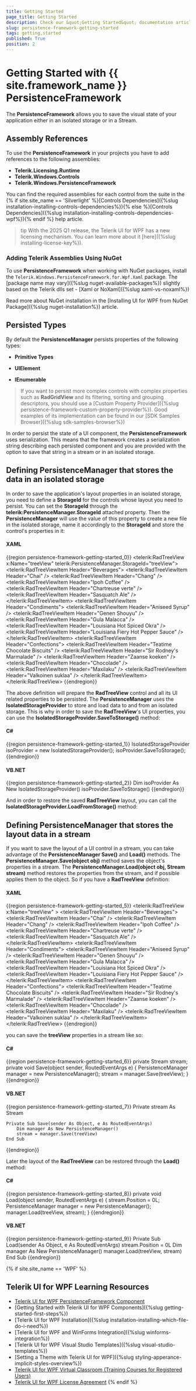 ```yaml
---
title: Getting Started
page_title: Getting Started
description: Check our &quot;Getting Started&quot; documentation article for the RadPersistenceFramework {{ site.framework_name }} control.
slug: persistence-framework-getting-started
tags: getting,started
published: True
position: 2
---
```


# Getting Started with {{ site.framework_name }} PersistenceFramework

The __PersistenceFramework__ allows you to save the visual state of your application either in an isolated storage or in a Stream.  

## Assembly References

To use the __PersistenceFramework__ in your projects you have to add references to the following assemblies:

* __Telerik.Licensing.Runtime__
* __Telerik.Windows.Controls__
* __Telerik.Windows.PersistenceFramework__

You can find the required assemblies for each control from the suite in the {% if site.site_name == 'Silverlight' %}[Controls Dependencies]({%slug installation-installing-controls-dependencies%}){% else %}[Controls Dependencies]({%slug installation-installing-controls-dependencies-wpf%}){% endif %} help article.

>tip With the 2025 Q1 release, the Telerik UI for WPF has a new licensing mechanism. You can learn more about it [here]({%slug installing-license-key%}).

### Adding Telerik Assemblies Using NuGet

To use __PersistenceFramework__ when working with NuGet packages, install the `Telerik.Windows.PersistenceFramework.for.Wpf.Xaml` package. The [package name may vary]({%slug nuget-available-packages%}) slightly based on the Telerik dlls set - [Xaml or NoXaml]({%slug xaml-vs-noxaml%})

Read more about NuGet installation in the [Installing UI for WPF from NuGet Package]({%slug nuget-installation%}) article.

## Persisted Types

By default the __PersistenceManager__ persists properties of the following types:		

* __Primitive Types__

* __UIElement__

* __IEnumerable<UIElement>__
 
>If you want to persist more complex controls with complex properties such as **RadGridView** and its filtering, sorting and grouping descriptors, you should use a [Custom Property Provider]({%slug persistence-framework-custom-property-provider%}). Good examples of its implementation can be found in our [SDK Samples Browser]({%slug sdk-samples-browser%})

In order to persist the state of a UI component, the __PersistenceFramework__ uses serialization. This means that the framework creates a serialization string describing each persisted component and you are provided with the option to save that string in a stream or in an  isolated storage.		

## Defining PersistenceManager that stores the data in an isolated storage

In order to save the application's layout properties in an isolated storage, you need to define a __StorageId__ for the controls whose layout you need to persist. You can set the __StorageId__ through the __telerik:PersistenceManager.StorageId__ attached property. Then the __PersistenceManager__ will use the value of this property to create a new file in the isolated storage, name it accordingly to the __StorageId__ and store the control's properties in it:		

#### __XAML__
{{region persistence-framework-getting-started_0}}
	<telerik:RadTreeView x:Name="treeView" telerik:PersistenceManager.StorageId="treeView">
	    <telerik:RadTreeViewItem Header="Beverages">
	        <telerik:RadTreeViewItem Header="Chai" />
	        <telerik:RadTreeViewItem Header="Chang" />
	        <telerik:RadTreeViewItem Header="Ipoh Coffee" />
	        <telerik:RadTreeViewItem Header="Chartreuse verte" />
	        <telerik:RadTreeViewItem Header="Sasquatch Ale" />
	    </telerik:RadTreeViewItem>
	    <telerik:RadTreeViewItem Header="Condiments">
	        <telerik:RadTreeViewItem Header="Aniseed Syrup" />
	        <telerik:RadTreeViewItem Header="Genen Shouyu" />
	        <telerik:RadTreeViewItem Header="Gula Malacca" />
	        <telerik:RadTreeViewItem Header="Louisiana Hot Spiced Okra" />
	        <telerik:RadTreeViewItem Header="Louisiana Fiery Hot Pepper Sauce" />
	    </telerik:RadTreeViewItem>
	    <telerik:RadTreeViewItem Header="Confections">
	        <telerik:RadTreeViewItem Header="Teatime Chocolate Biscuits" />
	        <telerik:RadTreeViewItem Header="Sir Rodney's Marmalade" />
	        <telerik:RadTreeViewItem Header="Zaanse koeken" />
	        <telerik:RadTreeViewItem Header="Chocolade" />
	        <telerik:RadTreeViewItem Header="Maxilaku" />
	        <telerik:RadTreeViewItem Header="Valkoinen suklaa" />
	    </telerik:RadTreeViewItem>
	</telerik:RadTreeView>
{{endregion}}

The above definition will prepare the __RadTreeView__ control and all its UI related properties to be persisted. The __PersistenceManager__ uses the __IsolatedStorageProvider__ to store and load data to and from an isolated storage. This is why in order to save the __RadTreeView__'s UI properties, you can use the __IsolatedStorageProvider.SaveToStorage()__ method:

#### __C#__
{{region persistence-framework-getting-started_1}}
	IsolatedStorageProvider isoProvider = new IsolatedStorageProvider();
	isoProvider.SaveToStorage();
{{endregion}}

#### __VB.NET__
{{region persistence-framework-getting-started_2}}
	Dim isoProvider As New IsolatedStorageProvider()
	isoProvider.SaveToStorage()
{{endregion}}

And in order to restore the saved __RadTreeView__ layout, you can call the __IsolatedStorageProvider.LoadFromStorage()__ method:		

## Defining PersistenceManager that stores the layout data in a stream

If you want to save the layout of a UI control in a stream, you can take advantage of the __PersistenceManager Save()__ and __Load()__ methods. The __PersistenceManager.Save(object obj)__ method saves the object's properties in a stream. The __PersistenceManager.Load(object obj, Stream stream)__ method restores the properties from the stream, and if possible applies them to the object. So if you have a __RadTreeView__ definition:		

#### __XAML__
{{region persistence-framework-getting-started_5}}
	<telerik:RadTreeView x:Name="treeView" >
	    <telerik:RadTreeViewItem Header="Beverages">
	        <telerik:RadTreeViewItem Header="Chai" />
	        <telerik:RadTreeViewItem Header="Chang" />
	        <telerik:RadTreeViewItem Header="Ipoh Coffee" />
	        <telerik:RadTreeViewItem Header="Chartreuse verte" />
	        <telerik:RadTreeViewItem Header="Sasquatch Ale" />
	    </telerik:RadTreeViewItem>
	    <telerik:RadTreeViewItem Header="Condiments">
	        <telerik:RadTreeViewItem Header="Aniseed Syrup" />
	        <telerik:RadTreeViewItem Header="Genen Shouyu" />
	        <telerik:RadTreeViewItem Header="Gula Malacca" />
	        <telerik:RadTreeViewItem Header="Louisiana Hot Spiced Okra" />
	        <telerik:RadTreeViewItem Header="Louisiana Fiery Hot Pepper Sauce" />
	    </telerik:RadTreeViewItem>
	    <telerik:RadTreeViewItem Header="Confections">
	        <telerik:RadTreeViewItem Header="Teatime Chocolate Biscuits" />
	        <telerik:RadTreeViewItem Header="Sir Rodney's Marmalade" />
	        <telerik:RadTreeViewItem Header="Zaanse koeken" />
	        <telerik:RadTreeViewItem Header="Chocolade" />
	        <telerik:RadTreeViewItem Header="Maxilaku" />
	        <telerik:RadTreeViewItem Header="Valkoinen suklaa" />
	    </telerik:RadTreeViewItem>
	</telerik:RadTreeView>
{{endregion}}

you can save the __treeView__ properties in a stream like so:		

#### __C#__
{{region persistence-framework-getting-started_6}}
	private Stream stream;
	private void Save(object sender, RoutedEventArgs e)
	{
	 PersistenceManager manager = new PersistenceManager();
	 stream = manager.Save(treeView); 
	}
{{endregion}}

#### __VB.NET__
{{region persistence-framework-getting-started_7}}
	Private stream As Stream
	
	Private Sub Save(sender As Object, e As RoutedEventArgs)
		Dim manager As New PersistenceManager()
		stream = manager.Save(treeView)
	End Sub
{{endregion}}

Later the layout of the __RadTreeView__ can be restored through the __Load()__ method:		

#### __C#__
{{region persistence-framework-getting-started_8}}
	private void Load(object sender, RoutedEventArgs e)
	{
	 stream.Position = 0L;
	 PersistenceManager manager = new PersistenceManager();
	 manager.Load(treeView, stream);
	}
{{endregion}}

#### __VB.NET__
{{region persistence-framework-getting-started_9}}
	Private Sub Load(sender As Object, e As RoutedEventArgs)
		stream.Position = 0L
		Dim manager As New PersistenceManager()
		manager.Load(treeView, stream)
	End Sub
{{endregion}}

{% if site.site_name == 'WPF' %}
## Telerik UI for WPF Learning Resources

* [Telerik UI for WPF PersistenceFramework Component](https://www.telerik.com/products/wpf/persistenceframework.aspx)
* [Getting Started with Telerik UI for WPF Components]({%slug getting-started-first-steps%})
* [Telerik UI for WPF Installation]({%slug installation-installing-which-file-do-i-need%})
* [Telerik UI for WPF and WinForms Integration]({%slug winforms-integration%})
* [Telerik UI for WPF Visual Studio Templates]({%slug visual-studio-templates%})
* [Setting a Theme with Telerik UI for WPF]({%slug styling-apperance-implicit-styles-overview%})
* [Telerik UI for WPF Virtual Classroom (Training Courses for Registered Users)](https://learn.telerik.com/learn/course/external/view/elearning/16/telerik-ui-for-wpf) 
* [Telerik UI for WPF License Agreement](https://www.telerik.com/purchase/license-agreement/wpf-dlw-s)
{% endif %}

